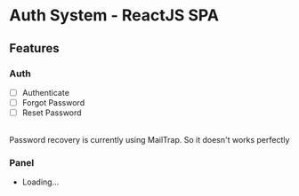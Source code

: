 # Auth System - ReactJS SPA

## Features

### Auth

- [ ] Authenticate
- [ ] Forgot Password
- [ ] Reset Password
<br>
Password recovery is currently using MailTrap. So it doesn't works perfectly
<br>

### Panel
- Loading...
